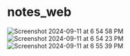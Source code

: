 # notes_web

![Screenshot 2024-09-11 at 6 54 58 PM](https://github.com/user-attachments/assets/af298dd3-0b8a-4c06-aab3-fea7d422cc06)
![Screenshot 2024-09-11 at 6 54 23 PM](https://github.com/user-attachments/assets/c93d5b25-9bc3-4b3d-8e63-c1ab7329728f)
![Screenshot 2024-09-11 at 6 55 39 PM](https://github.com/user-attachments/assets/d1eb78c4-f039-43d7-8484-495543d3ba18)
